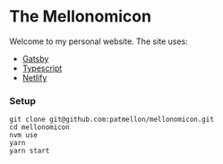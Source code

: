 # The Mellonomicon

Welcome to my personal website. The site uses:

- [Gatsby](https://github.com/gatsbyjs/gatsby)
- [Typescript](https://github.com/microsoft/TypeScript)
- [Netlify](https://www.netlify.com/)

### Setup
```
git clone git@github.com:patmellon/mellonomicon.git
cd mellonomicon
nvm use
yarn
yarn start
```
